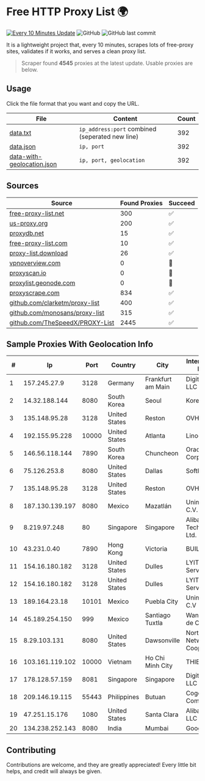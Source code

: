 
# Free HTTP Proxy List 🌍

[![Every 10 Minutes Update](https://github.com/mertguvencli/http-proxy-list/actions/workflows/main.yml/badge.svg?branch=main)](https://github.com/mertguvencli/http-proxy-list/actions/workflows/main.yml)
![GitHub](https://img.shields.io/github/license/mertguvencli/http-proxy-list)
![GitHub last commit](https://img.shields.io/github/last-commit/mertguvencli/http-proxy-list)

It is a lightweight project that, every 10 minutes, scrapes lots of free-proxy sites, validates if it works, and serves a clean proxy list.


> Scraper found **4545** proxies at the latest update. Usable proxies are below.

## Usage

Click the file format that you want and copy the URL.


|File|Content|Count|
|----|-------|-----|
|[data.txt](https://raw.githubusercontent.com/mertguvencli/http-proxy-list/main/proxy-list/data.txt)|`ip_address:port` combined (seperated new line)|392|
|[data.json](https://raw.githubusercontent.com/mertguvencli/http-proxy-list/main/proxy-list/data.json)|`ip, port`|392|
|[data-with-geolocation.json](https://raw.githubusercontent.com/mertguvencli/http-proxy-list/main/proxy-list/data-with-geolocation.json)|`ip, port, geolocation`|392|

## Sources

|Source|Found Proxies|Succeed|
|------|-------------|-------|
|[free-proxy-list.net](https://free-proxy-list.net)|300|✅|
|[us-proxy.org](https://www.us-proxy.org)|200|✅|
|[proxydb.net](http://proxydb.net)|15|✅|
|[free-proxy-list.com](https://free-proxy-list.com/?page=&port=&type%5B%5D=http&type%5B%5D=https&up_time=0&search=Search)|10|✅|
|[proxy-list.download](https://www.proxy-list.download/HTTP)|26|✅|
|[vpnoverview.com](https://vpnoverview.com/privacy/anonymous-browsing/free-proxy-servers)|0|🚫|
|[proxyscan.io](https://www.proxyscan.io)|0|🚫|
|[proxylist.geonode.com](https://proxylist.geonode.com/api/proxy-list?limit=300&page=1&sort_by=lastChecked&sort_type=desc&protocols=http,https)|0|🚫|
|[proxyscrape.com](https://api.proxyscrape.com/v2/?request=displayproxies&protocol=http&timeout=10000&country=all&ssl=all&anonymity=all)|834|✅|
|[github.com/clarketm/proxy-list](https://raw.githubusercontent.com/clarketm/proxy-list/master/proxy-list-raw.txt)|400|✅|
|[github.com/monosans/proxy-list](https://raw.githubusercontent.com/monosans/proxy-list/main/proxies/http.txt)|315|✅|
|[github.com/TheSpeedX/PROXY-List](https://raw.githubusercontent.com/TheSpeedX/PROXY-List/master/http.txt)|2445|✅|


## Sample Proxies With Geolocation Info

|#|Ip|Port|Country|City|Internet Service Provider|
|-|--|----|-------|----|-------------------------|
|1|157.245.27.9|3128|Germany|Frankfurt am Main|DigitalOcean, LLC|
|2|14.32.188.144|8080|South Korea|Seoul|Korea Telecom|
|3|135.148.95.28|3128|United States|Reston|OVH SAS|
|4|192.155.95.228|10000|United States|Atlanta|Linode, LLC|
|5|146.56.118.144|7890|South Korea|Chuncheon|Oracle Corporation|
|6|75.126.253.8|8080|United States|Dallas|SoftLayer|
|7|135.148.95.28|3128|United States|Reston|OVH SAS|
|8|187.130.139.197|8080|Mexico|Mazatlán|Uninet S.A. de C.V.|
|9|8.219.97.248|80|Singapore|Singapore|Alibaba (US) Technology Co., Ltd.|
|10|43.231.0.40|7890|Hong Kong|Victoria|BUILDCLOUD|
|11|154.16.180.182|3128|United States|Dulles|LYIT Internet Services|
|12|154.16.180.182|3128|United States|Dulles|LYIT Internet Services|
|13|189.164.23.18|10101|Mexico|Puebla City|Uninet S.A. de C.V|
|14|45.189.254.150|999|Mexico|Santiago Tuxtla|Wantelco SAS de CV|
|15|8.29.103.131|8080|United States|Dawsonville|North Georgia Network Cooperative, Inc|
|16|103.161.119.102|10000|Vietnam|Ho Chi Minh City|THIENCO|
|17|178.128.57.159|8081|Singapore|Singapore|DigitalOcean, LLC|
|18|209.146.19.115|55443|Philippines|Butuan|Cogent Communications|
|19|47.251.15.176|1080|United States|Santa Clara|Alibaba.com LLC|
|20|134.238.252.143|8080|India|Mumbai|Google LLC|



## Contributing

Contributions are welcome, and they are greatly appreciated! Every
little bit helps, and credit will always be given.

